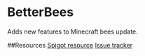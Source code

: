 # BetterBees
Adds new features to Minecraft bees update.

##Resources
[Spigot resource](X)
[Issue tracker](https://github.com/AlonsoAliaga/BetterBees/issues)
